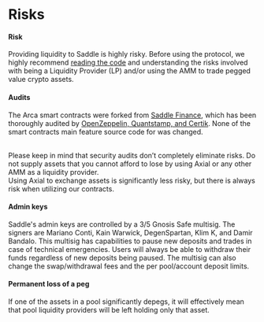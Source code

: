 # Risks

#### Risk

Providing liquidity to Saddle is highly risky. Before using the protocol, we highly recommend [reading the code](https://github.com/saddle-finance/saddle-contract) and understanding the risks involved with being a Liquidity Provider (LP) and/or using the AMM to trade pegged value crypto assets.

#### Audits

The Arca smart contracts were forked from [Saddle Finance](https://saddle.finance), which has been thoroughly audited by [OpenZeppelin, Quantstamp, and Certik](https://github.com/Snowball-Finance/axial-protocol). None of the smart contracts main feature source code for was changed.

\
Please keep in mind that security audits don’t completely eliminate risks. Do not supply assets that you cannot afford to lose by using Axial or any other AMM as a liquidity provider.\
Using Axial to exchange assets is significantly less risky, but there is always risk when utilizing our contracts.

#### Admin keys

Saddle's admin keys are controlled by a 3/5 Gnosis Safe multisig. The signers are Mariano Conti, Kain Warwick, DegenSpartan, Klim K, and Damir Bandalo. This multisig has capabilities to pause new deposits and trades in case of technical emergencies. Users will always be able to withdraw their funds regardless of new deposits being paused. The multisig can also change the swap/withdrawal fees and the per pool/account deposit limits.

#### Permanent loss of a peg

If one of the assets in a pool significantly depegs, it will effectively mean that pool liquidity providers will be left holding only that asset.
